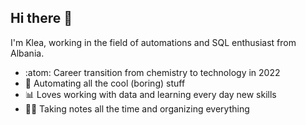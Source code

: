 ## Hi there 🖖

I'm Klea, working in the field of automations and SQL enthusiast from Albania.


- :atom: Career transition from chemistry to technology in 2022
- 🤖 Automating all the cool (boring) stuff
- 📊 Loves working with data and learning every day new skills
- ✍🏻 Taking notes all the time and organizing everything

